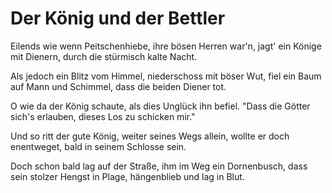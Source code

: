 # Der König und der Bettler

Eilends wie wenn Peitschenhiebe,
ihre bösen Herren war'n,
jagt' ein Könige mit Dienern,
durch die stürmisch kalte Nacht.

Als jedoch ein Blitz vom Himmel,
niederschoss mit böser Wut,
fiel ein Baum auf Mann und Schimmel,
dass die beiden Diener tot.

O wie da der König schaute,
als dies Unglück ihn befiel.
"Dass die Götter sich's erlauben,
dieses Los zu schicken mir."

Und so ritt der gute König,
weiter seines Wegs allein,
wollte er doch enentweget,
bald in seinem Schlosse sein.

Doch schon bald lag auf der Straße,
ihm im Weg ein Dornenbusch,
dass sein stolzer Hengst in Plage,
hängenblieb und lag in Blut.